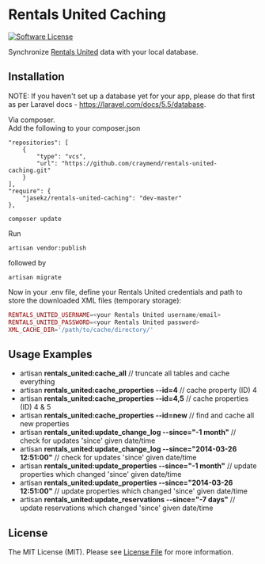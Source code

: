 # Rentals United Caching

[![Software License][ico-license]](LICENSE)


Synchronize [Rentals United](http://rentalsunited.com/) data with your local database.  

## Installation

NOTE: If you haven't set up a database yet for your app, please do that first as per Laravel docs -  https://laravel.com/docs/5.5/database.

Via composer.<br/>
Add the following to your composer.json
```
"repositories": [
    {
        "type": "vcs",
        "url": "https://github.com/craymend/rentals-united-caching.git"
    }
],
"require": {
    "jasekz/rentals-united-caching": "dev-master"
},
```
```
composer update
```

Run 

    artisan vendor:publish
    
followed by

    artisan migrate

Now in your .env file, define your Rentals United credentials and path to store the downloaded XML files (temporary storage):
```php
RENTALS_UNITED_USERNAME=<your Rentals United username/email>
RENTALS_UNITED_PASSWORD=<your Rentals United password>
XML_CACHE_DIR='/path/to/cache/directory/'
```
## Usage Examples
- artisan **rentals_united:cache_all** // truncate all tables and cache everything
- artisan **rentals_united:cache_properties --id=4** // cache property (ID) 4
- artisan **rentals_united:cache_properties --id=4,5** // cache properties (ID) 4 & 5
- artisan **rentals_united:cache_properties --id=new** // find and cache all new properties
- artisan **rentals_united:update_change_log --since="-1 month"** // check for updates 'since' given date/time
- artisan **rentals_united:update_change_log --since="2014-03-26 12:51:00"** // check for updates 'since' given date/time
- artisan **rentals_united:update_properties --since="-1 month"** // update properties which changed 'since' given date/time
- artisan **rentals_united:update_properties --since="2014-03-26 12:51:00"** // update properties which changed 'since' given date/time
- artisan **rentals_united:update_reservations --since="-7 days"** // update reservations which changed 'since' given date/time


## License

The MIT License (MIT). Please see [License File](LICENSE) for more information.



[ico-license]: https://img.shields.io/badge/license-MIT-brightgreen.svg?style=flat-square
